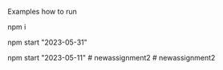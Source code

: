 Examples how to run

npm i

npm start "2023-05-31"

npm start "2023-05-11"
#   n e w a s s i g n m e n t 2  
 #   n e w a s s i g n m e n t 2  
 